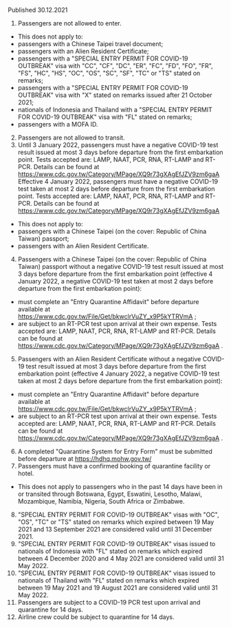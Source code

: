 Published 30.12.2021
1. Passengers are not allowed to enter.
- This does not apply to:
- passengers with a Chinese Taipei travel document;
- passengers with an Alien Resident Certificate;
- passengers with a "SPECIAL ENTRY PERMIT FOR COVID-19 OUTBREAK" visa with "CC", "CF", "DC", "ER", "FC", "FD", "FO", "FR", "FS", "HC", "HS", "OC", "OS", "SC", "SF", "TC" or "TS" stated on remarks;
- passengers with a "SPECIAL ENTRY PERMIT FOR COVID-19 OUTBREAK" visa with "X" stated on remarks issued after 21 October 2021;
- nationals of Indonesia and Thailand with a "SPECIAL ENTRY PERMIT FOR COVID-19 OUTBREAK" visa with "FL" stated on remarks;
- passengers with a MOFA ID.
2. Passengers are not allowed to transit.
3. Until 3 January 2022, passengers must have a negative COVID-19 test result issued at most 3 days before departure from the first embarkation point. Tests accepted are: LAMP, NAAT, PCR, RNA, RT-LAMP and RT-PCR. Details can be found at <a href="https://www.cdc.gov.tw/Category/MPage/XQ9r73gXAgEfJZV9zm6gaA">https://www.cdc.gov.tw/Category/MPage/XQ9r73gXAgEfJZV9zm6gaA</a>
Effective 4 January 2022, passengers must have a negative COVID-19 test taken at most 2 days before departure from the first embarkation point. Tests accepted are: LAMP, NAAT, PCR, RNA, RT-LAMP and RT-PCR. Details can be found at <a href="https://www.cdc.gov.tw/Category/MPage/XQ9r73gXAgEfJZV9zm6gaA">https://www.cdc.gov.tw/Category/MPage/XQ9r73gXAgEfJZV9zm6gaA</a>
- This does not apply to:
- passengers with a Chinese Taipei (on the cover: Republic of China Taiwan) passport;
- passengers with an Alien Resident Certificate.
4. Passengers with a Chinese Taipei (on the cover: Republic of China Taiwan) passport without a negative COVID-19 test result issued at most 3 days before departure from the first embarkation point (effective 4 January 2022, a negative COVID-19 test taken at most 2 days before departure from the first embarkation point):
- must complete an "Entry Quarantine Affidavit" before departure available at <a href="https://www.cdc.gov.tw/File/Get/bkwclrVuZY_x9P5kYTRVmA">https://www.cdc.gov.tw/File/Get/bkwclrVuZY_x9P5kYTRVmA</a> ;
- are subject to an RT-PCR test upon arrival at their own expense.
Tests accepted are: LAMP, NAAT, PCR, RNA, RT-LAMP and RT-PCR. Details can be found at <a href="https://www.cdc.gov.tw/Category/MPage/XQ9r73gXAgEfJZV9zm6gaA">https://www.cdc.gov.tw/Category/MPage/XQ9r73gXAgEfJZV9zm6gaA</a> .
5. Passengers with an Alien Resident Certificate without a negative COVID-19 test result issued at most 3 days before departure from the first embarkation point (effective 4 January 2022, a negative COVID-19 test taken at most 2 days before departure from the first embarkation point):
- must complete an "Entry Quarantine Affidavit" before departure available at <a href="https://www.cdc.gov.tw/File/Get/bkwclrVuZY_x9P5kYTRVmA">https://www.cdc.gov.tw/File/Get/bkwclrVuZY_x9P5kYTRVmA</a> ;
- are subject to an RT-PCR test upon arrival at their own expense.
Tests accepted are: LAMP, NAAT, PCR, RNA, RT-LAMP and RT-PCR. Details can be found at <a href="https://www.cdc.gov.tw/Category/MPage/XQ9r73gXAgEfJZV9zm6gaA">https://www.cdc.gov.tw/Category/MPage/XQ9r73gXAgEfJZV9zm6gaA</a> .
6. A completed "Quarantine System for Entry Form" must be submitted before departure at <a href="https://hdhq.mohw.gov.tw/">https://hdhq.mohw.gov.tw/</a>
7. Passengers must have a confirmed booking of quarantine facility or hotel.
- This does not apply to passengers who in the past 14 days have been in or transited through Botswana, Egypt, Eswatini, Lesotho, Malawi, Mozambique, Namibia, Nigeria, South Africa or Zimbabwe.
8. "SPECIAL ENTRY PERMIT FOR COVID-19 OUTBREAK" visas with "OC", "OS", "TC" or "TS" stated on remarks which expired between 19 May 2021 and 13 September 2021 are considered valid until 31 December 2021.
9. "SPECIAL ENTRY PERMIT FOR COVID-19 OUTBREAK" visas issued to nationals of Indonesia with "FL" stated on remarks which expired between 4 December 2020 and 4 May 2021 are considered valid until 31 May 2022.
10. "SPECIAL ENTRY PERMIT FOR COVID-19 OUTBREAK" visas issued to nationals of Thailand with "FL" stated on remarks which expired between 19 May 2021 and 19 August 2021 are considered valid until 31 May 2022.
11. Passengers are subject to a COVID-19 PCR test upon arrival and quarantine for 14 days.
12. Airline crew could be subject to quarantine for 14 days.